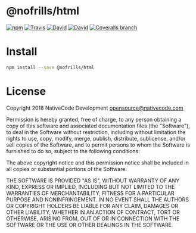 # @nofrills/html

[![npm](https://img.shields.io/npm/v/@nofrills/html.svg?style=flat-square)](https://www.npmjs.com/package/@nofrills/html)
[![Travis](https://img.shields.io/travis/nativecode-dev/nofrills-html.svg?style=flat-square&label=travis)](https://travis-ci.org/nativecode-dev/nofrills-html)
[![David](https://img.shields.io/david/nativecode-dev/nofrills-html.svg?style=flat-square&label=deps)](https://www.npmjs.com/package/@nofrills/html)
[![David](https://img.shields.io/david/dev/nativecode-dev/nofrills-html.svg?style=flat-square&label=devdeps)](https://www.npmjs.com/package/@nofrills/html)
[![Coveralls branch](https://img.shields.io/coveralls/nativecode-dev/nofrills-html/master.svg?style=flat-square)](https://coveralls.io/r/nativecode-dev/nofrills-html?branch=master)

# Install

```bash
npm install --save @nofrills/html
```

# License
Copyright 2018 NativeCode Development <opensource@nativecode.com>

Permission is hereby granted, free of charge, to any person obtaining a copy of this software and associated
documentation files (the "Software"), to deal in the Software without restriction, including without
limitation the rights to use, copy, modify, merge, publish, distribute, sublicense, and/or sell copies of the
Software, and to permit persons to whom the Software is furnished to do so, subject to the following
conditions:

The above copyright notice and this permission notice shall be included in all copies or substantial portions
of the Software.

THE SOFTWARE IS PROVIDED "AS IS", WITHOUT WARRANTY OF ANY KIND, EXPRESS OR IMPLIED, INCLUDING BUT NOT LIMITED
TO THE WARRANTIES OF MERCHANTABILITY, FITNESS FOR A PARTICULAR PURPOSE AND NONINFRINGEMENT. IN NO EVENT SHALL
THE AUTHORS OR COPYRIGHT HOLDERS BE LIABLE FOR ANY CLAIM, DAMAGES OR OTHER LIABILITY, WHETHER IN AN ACTION OF
CONTRACT, TORT OR OTHERWISE, ARISING FROM, OUT OF OR IN CONNECTION WITH THE SOFTWARE OR THE USE OR OTHER
DEALINGS IN THE SOFTWARE.
